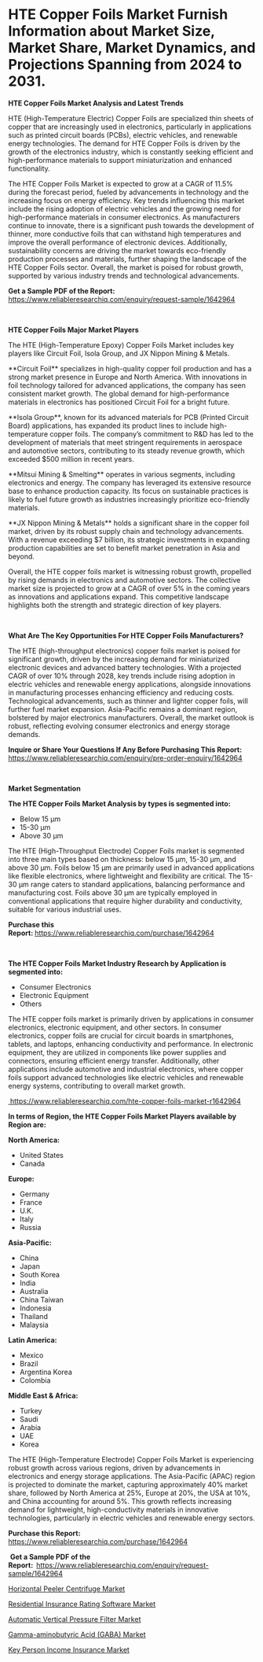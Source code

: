 <p><h1>HTE Copper Foils Market Furnish Information about Market Size, Market Share, Market Dynamics, and Projections Spanning from 2024 to 2031.</h1></p><p><strong>HTE Copper Foils Market Analysis and Latest Trends</strong></p>
<p><p>HTE (High-Temperature Electric) Copper Foils are specialized thin sheets of copper that are increasingly used in electronics, particularly in applications such as printed circuit boards (PCBs), electric vehicles, and renewable energy technologies. The demand for HTE Copper Foils is driven by the growth of the electronics industry, which is constantly seeking efficient and high-performance materials to support miniaturization and enhanced functionality.</p><p>The HTE Copper Foils Market is expected to grow at a CAGR of 11.5% during the forecast period, fueled by advancements in technology and the increasing focus on energy efficiency. Key trends influencing this market include the rising adoption of electric vehicles and the growing need for high-performance materials in consumer electronics. As manufacturers continue to innovate, there is a significant push towards the development of thinner, more conductive foils that can withstand high temperatures and improve the overall performance of electronic devices. Additionally, sustainability concerns are driving the market towards eco-friendly production processes and materials, further shaping the landscape of the HTE Copper Foils sector. Overall, the market is poised for robust growth, supported by various industry trends and technological advancements.</p></p>
<p><strong>Get a Sample PDF of the Report:&nbsp;</strong> <a href="https://www.reliableresearchiq.com/enquiry/request-sample/1642964?utm_campaign=104&utm_medium=2&utm_source=Github&utm_content=ia&utm_term=23102024&utm_id=hte-copper-foils">https://www.reliableresearchiq.com/enquiry/request-sample/1642964</a></p>
<p>&nbsp;</p>
<p><strong>HTE Copper Foils Major Market Players</strong></p>
<p><p>The HTE (High-Temperature Epoxy) Copper Foils Market includes key players like Circuit Foil, Isola Group, and JX Nippon Mining & Metals. </p><p>**Circuit Foil** specializes in high-quality copper foil production and has a strong market presence in Europe and North America. With innovations in foil technology tailored for advanced applications, the company has seen consistent market growth. The global demand for high-performance materials in electronics has positioned Circuit Foil for a bright future.</p><p>**Isola Group**, known for its advanced materials for PCB (Printed Circuit Board) applications, has expanded its product lines to include high-temperature copper foils. The company’s commitment to R&D has led to the development of materials that meet stringent requirements in aerospace and automotive sectors, contributing to its steady revenue growth, which exceeded $500 million in recent years.</p><p>**Mitsui Mining & Smelting** operates in various segments, including electronics and energy. The company has leveraged its extensive resource base to enhance production capacity. Its focus on sustainable practices is likely to fuel future growth as industries increasingly prioritize eco-friendly materials.</p><p>**JX Nippon Mining & Metals** holds a significant share in the copper foil market, driven by its robust supply chain and technology advancements. With a revenue exceeding $7 billion, its strategic investments in expanding production capabilities are set to benefit market penetration in Asia and beyond.</p><p>Overall, the HTE copper foils market is witnessing robust growth, propelled by rising demands in electronics and automotive sectors. The collective market size is projected to grow at a CAGR of over 5% in the coming years as innovations and applications expand. This competitive landscape highlights both the strength and strategic direction of key players.</p></p>
<p>&nbsp;</p>
<p><strong>What Are The Key Opportunities For HTE Copper Foils Manufacturers?</strong></p>
<p><p>The HTE (high-throughput electronics) copper foils market is poised for significant growth, driven by the increasing demand for miniaturized electronic devices and advanced battery technologies. With a projected CAGR of over 10% through 2028, key trends include rising adoption in electric vehicles and renewable energy applications, alongside innovations in manufacturing processes enhancing efficiency and reducing costs. Technological advancements, such as thinner and lighter copper foils, will further fuel market expansion. Asia-Pacific remains a dominant region, bolstered by major electronics manufacturers. Overall, the market outlook is robust, reflecting evolving consumer electronics and energy storage demands.</p></p>
<p><strong>Inquire or Share Your Questions If Any Before Purchasing This Report:</strong> <a href="https://www.reliableresearchiq.com/enquiry/pre-order-enquiry/1642964?utm_campaign=104&utm_medium=2&utm_source=Github&utm_content=ia&utm_term=23102024&utm_id=hte-copper-foils">https://www.reliableresearchiq.com/enquiry/pre-order-enquiry/1642964</a></p>
<p>&nbsp;</p>
<p><strong>Market Segmentation</strong></p>
<p><strong>The HTE Copper Foils Market Analysis by types is segmented into:</strong></p>
<p><ul><li>Below 15 μm</li><li>15-30 μm</li><li>Above 30 μm</li></ul></p>
<p><p>The HTE (High-Throughput Electrode) Copper Foils market is segmented into three main types based on thickness: below 15 μm, 15-30 μm, and above 30 μm. Foils below 15 μm are primarily used in advanced applications like flexible electronics, where lightweight and flexibility are critical. The 15-30 μm range caters to standard applications, balancing performance and manufacturing cost. Foils above 30 μm are typically employed in conventional applications that require higher durability and conductivity, suitable for various industrial uses.</p></p>
<p><strong>Purchase this Report:&nbsp;</strong><a href="https://www.reliableresearchiq.com/purchase/1642964?utm_campaign=104&utm_medium=2&utm_source=Github&utm_content=ia&utm_term=23102024&utm_id=hte-copper-foils">https://www.reliableresearchiq.com/purchase/1642964</a></p>
<p>&nbsp;</p>
<p><strong>The HTE Copper Foils Market Industry Research by Application is segmented into:</strong></p>
<p><ul><li>Consumer Electronics</li><li>Electronic Equipment</li><li>Others</li></ul></p>
<p><p>The HTE copper foils market is primarily driven by applications in consumer electronics, electronic equipment, and other sectors. In consumer electronics, copper foils are crucial for circuit boards in smartphones, tablets, and laptops, enhancing conductivity and performance. In electronic equipment, they are utilized in components like power supplies and connectors, ensuring efficient energy transfer. Additionally, other applications include automotive and industrial electronics, where copper foils support advanced technologies like electric vehicles and renewable energy systems, contributing to overall market growth.</p></p>
<p><a href="https://www.reliableresearchiq.com/hte-copper-foils-market-r1642964?utm_campaign=104&utm_medium=2&utm_source=Github&utm_content=ia&utm_term=23102024&utm_id=hte-copper-foils">&nbsp;https://www.reliableresearchiq.com/hte-copper-foils-market-r1642964</a></p>
<p><strong>In terms of Region, the HTE Copper Foils Market Players available by Region are:</strong></p>
<p>
    <p> <strong> North America: </strong>
        <ul>
            <li>United States</li>
            <li>Canada</li>
        </ul>
        </p> 
    <p> <strong> Europe: </strong>
        <ul>
            <li>Germany</li>
            <li>France</li>
            <li>U.K.</li>
            <li>Italy</li>
            <li>Russia</li>
        </ul>
        </p> 
    <p> <strong> Asia-Pacific: </strong>
        <ul>
            <li>China</li>
            <li>Japan</li>
            <li>South Korea</li>
            <li>India</li>
            <li>Australia</li>
            <li>China Taiwan</li>
            <li>Indonesia</li>
            <li>Thailand</li>
            <li>Malaysia</li>
        </ul>
        </p> 
    <p> <strong> Latin America: </strong>
        <ul>
            <li>Mexico</li>
            <li>Brazil</li>
            <li>Argentina Korea</li>
            <li>Colombia</li>
        </ul>
        </p> 
    <p> <strong> Middle East & Africa: </strong>
        <ul>
            <li>Turkey</li>
            <li>Saudi</li>
            <li>Arabia</li>
            <li>UAE</li>
            <li>Korea</li>
        </ul>
    </p>
    </p>
<p><p>The HTE (High-Temperature Electrode) Copper Foils Market is experiencing robust growth across various regions, driven by advancements in electronics and energy storage applications. The Asia-Pacific (APAC) region is projected to dominate the market, capturing approximately 40% market share, followed by North America at 25%, Europe at 20%, the USA at 10%, and China accounting for around 5%. This growth reflects increasing demand for lightweight, high-conductivity materials in innovative technologies, particularly in electric vehicles and renewable energy sectors.</p></p>
<p><strong>Purchase this Report: </strong><a href="https://www.reliableresearchiq.com/purchase/1642964?utm_campaign=104&utm_medium=2&utm_source=Github&utm_content=ia&utm_term=23102024&utm_id=hte-copper-foils">https://www.reliableresearchiq.com/purchase/1642964</a></p>
<p>&nbsp;<strong>Get a Sample PDF of the Report:&nbsp;&nbsp;</strong><a href="https://www.reliableresearchiq.com/enquiry/request-sample/1642964?utm_campaign=104&utm_medium=2&utm_source=Github&utm_content=ia&utm_term=23102024&utm_id=hte-copper-foils">https://www.reliableresearchiq.com/enquiry/request-sample/1642964</a></p>
<p><strong></strong></p>
<p><p><a href="https://issuu.com/reportprime-2/docs/horizontal-peeler-centrifuge-market_f55d8797b90e1b?utm_campaign=104&utm_medium=2&utm_source=Github&utm_content=ia&utm_term=23102024&utm_id=hte-copper-foils">Horizontal Peeler Centrifuge Market</a></p><p><a href="https://www.linkedin.com/pulse/residential-insurance-rating-software-market-consolidation-fl0ie?utm_campaign=104&utm_medium=2&utm_source=Github&utm_content=ia&utm_term=23102024&utm_id=hte-copper-foils">Residential Insurance Rating Software Market</a></p><p><a href="https://issuu.com/reportprime-2/docs/automatic-vertical-pressure-filter-_5bee5c29fc6eb4?utm_campaign=104&utm_medium=2&utm_source=Github&utm_content=ia&utm_term=23102024&utm_id=hte-copper-foils">Automatic Vertical Pressure Filter Market</a></p><p><a href="https://github.com/brookiqhurne/Market-Research-Report-List-1/blob/main/gamma-aminobutyric-acid-gaba-market.md?utm_campaign=104&utm_medium=2&utm_source=Github&utm_content=ia&utm_term=23102024&utm_id=hte-copper-foils">Gamma-aminobutyric Acid (GABA) Market</a></p><p><a href="https://www.linkedin.com/pulse/global-key-person-income-insurance-industry-analysis-share-nv9ke?utm_campaign=104&utm_medium=2&utm_source=Github&utm_content=ia&utm_term=23102024&utm_id=hte-copper-foils">Key Person Income Insurance Market</a></p></p>